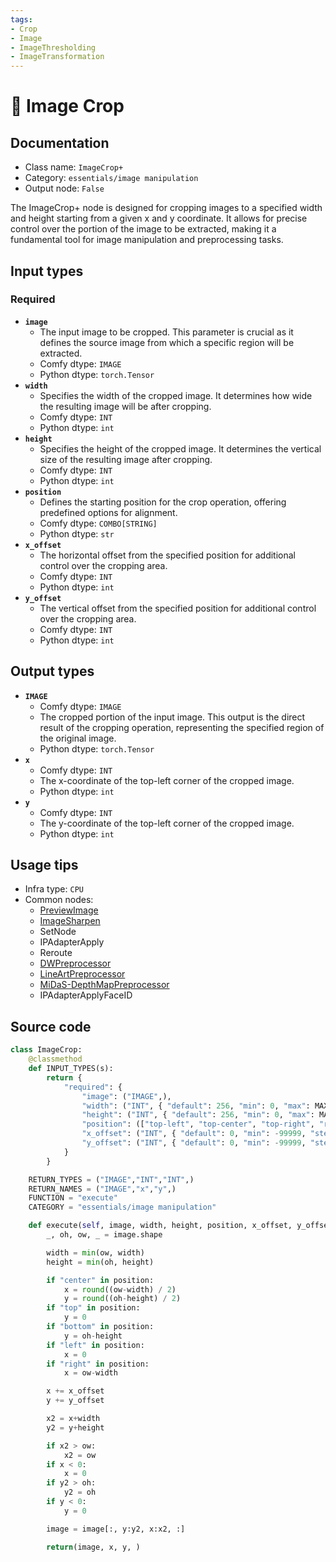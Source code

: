 ```yaml
---
tags:
- Crop
- Image
- ImageThresholding
- ImageTransformation
---
```


# 🔧 Image Crop
## Documentation
- Class name: `ImageCrop+`
- Category: `essentials/image manipulation`
- Output node: `False`

The ImageCrop+ node is designed for cropping images to a specified width and height starting from a given x and y coordinate. It allows for precise control over the portion of the image to be extracted, making it a fundamental tool for image manipulation and preprocessing tasks.
## Input types
### Required
- **`image`**
    - The input image to be cropped. This parameter is crucial as it defines the source image from which a specific region will be extracted.
    - Comfy dtype: `IMAGE`
    - Python dtype: `torch.Tensor`
- **`width`**
    - Specifies the width of the cropped image. It determines how wide the resulting image will be after cropping.
    - Comfy dtype: `INT`
    - Python dtype: `int`
- **`height`**
    - Specifies the height of the cropped image. It determines the vertical size of the resulting image after cropping.
    - Comfy dtype: `INT`
    - Python dtype: `int`
- **`position`**
    - Defines the starting position for the crop operation, offering predefined options for alignment.
    - Comfy dtype: `COMBO[STRING]`
    - Python dtype: `str`
- **`x_offset`**
    - The horizontal offset from the specified position for additional control over the cropping area.
    - Comfy dtype: `INT`
    - Python dtype: `int`
- **`y_offset`**
    - The vertical offset from the specified position for additional control over the cropping area.
    - Comfy dtype: `INT`
    - Python dtype: `int`
## Output types
- **`IMAGE`**
    - Comfy dtype: `IMAGE`
    - The cropped portion of the input image. This output is the direct result of the cropping operation, representing the specified region of the original image.
    - Python dtype: `torch.Tensor`
- **`x`**
    - Comfy dtype: `INT`
    - The x-coordinate of the top-left corner of the cropped image.
    - Python dtype: `int`
- **`y`**
    - Comfy dtype: `INT`
    - The y-coordinate of the top-left corner of the cropped image.
    - Python dtype: `int`
## Usage tips
- Infra type: `CPU`
- Common nodes:
    - [PreviewImage](../../Comfy/Nodes/PreviewImage.md)
    - [ImageSharpen](../../Comfy/Nodes/ImageSharpen.md)
    - SetNode
    - IPAdapterApply
    - Reroute
    - [DWPreprocessor](../../comfyui_controlnet_aux/Nodes/DWPreprocessor.md)
    - [LineArtPreprocessor](../../comfyui_controlnet_aux/Nodes/LineArtPreprocessor.md)
    - [MiDaS-DepthMapPreprocessor](../../comfyui_controlnet_aux/Nodes/MiDaS-DepthMapPreprocessor.md)
    - IPAdapterApplyFaceID



## Source code
```python
class ImageCrop:
    @classmethod
    def INPUT_TYPES(s):
        return {
            "required": {
                "image": ("IMAGE",),
                "width": ("INT", { "default": 256, "min": 0, "max": MAX_RESOLUTION, "step": 8, }),
                "height": ("INT", { "default": 256, "min": 0, "max": MAX_RESOLUTION, "step": 8, }),
                "position": (["top-left", "top-center", "top-right", "right-center", "bottom-right", "bottom-center", "bottom-left", "left-center", "center"],),
                "x_offset": ("INT", { "default": 0, "min": -99999, "step": 1, }),
                "y_offset": ("INT", { "default": 0, "min": -99999, "step": 1, }),
            }
        }

    RETURN_TYPES = ("IMAGE","INT","INT",)
    RETURN_NAMES = ("IMAGE","x","y",)
    FUNCTION = "execute"
    CATEGORY = "essentials/image manipulation"

    def execute(self, image, width, height, position, x_offset, y_offset):
        _, oh, ow, _ = image.shape

        width = min(ow, width)
        height = min(oh, height)

        if "center" in position:
            x = round((ow-width) / 2)
            y = round((oh-height) / 2)
        if "top" in position:
            y = 0
        if "bottom" in position:
            y = oh-height
        if "left" in position:
            x = 0
        if "right" in position:
            x = ow-width

        x += x_offset
        y += y_offset

        x2 = x+width
        y2 = y+height

        if x2 > ow:
            x2 = ow
        if x < 0:
            x = 0
        if y2 > oh:
            y2 = oh
        if y < 0:
            y = 0

        image = image[:, y:y2, x:x2, :]

        return(image, x, y, )

```
